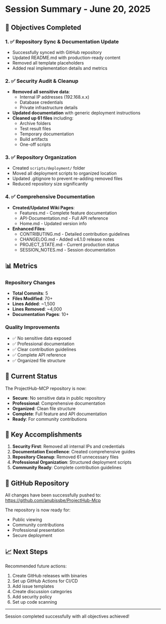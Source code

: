 # Session Summary - June 20, 2025

## 🎯 Objectives Completed

### 1. ✅ Repository Sync & Documentation Update
- Successfully synced with GitHub repository
- Updated README.md with production-ready content
- Removed all template placeholders
- Added real implementation details and metrics

### 2. ✅ Security Audit & Cleanup
- **Removed all sensitive data**:
  - Internal IP addresses (192.168.x.x)
  - Database credentials
  - Private infrastructure details
- **Updated documentation** with generic deployment instructions
- **Cleaned up 61 files** including:
  - Archive folders
  - Test result files
  - Temporary documentation
  - Build artifacts
  - One-off scripts

### 3. ✅ Repository Organization
- Created `scripts/deployment/` folder
- Moved all deployment scripts to organized location
- Updated .gitignore to prevent re-adding removed files
- Reduced repository size significantly

### 4. ✅ Comprehensive Documentation
- **Created/Updated Wiki Pages**:
  - Features.md - Complete feature documentation
  - API-Documentation.md - Full API reference
  - Home.md - Updated version info
- **Enhanced Files**:
  - CONTRIBUTING.md - Detailed contribution guidelines
  - CHANGELOG.md - Added v4.1.0 release notes
  - PROJECT_STATE.md - Current production status
  - SESSION_NOTES.md - Session documentation

## 📊 Metrics

### Repository Changes
- **Total Commits**: 5
- **Files Modified**: 70+
- **Lines Added**: ~1,500
- **Lines Removed**: ~4,000
- **Documentation Pages**: 10+

### Quality Improvements
- ✅ No sensitive data exposed
- ✅ Professional documentation
- ✅ Clear contribution guidelines
- ✅ Complete API reference
- ✅ Organized file structure

## 🚀 Current Status

The ProjectHub-MCP repository is now:
- **Secure**: No sensitive data in public repository
- **Professional**: Comprehensive documentation
- **Organized**: Clean file structure
- **Complete**: Full feature and API documentation
- **Ready**: For community contributions

## 📝 Key Accomplishments

1. **Security First**: Removed all internal IPs and credentials
2. **Documentation Excellence**: Created comprehensive guides
3. **Repository Cleanup**: Removed 61 unnecessary files
4. **Professional Organization**: Structured deployment scripts
5. **Community Ready**: Complete contribution guidelines

## 🔗 GitHub Repository

All changes have been successfully pushed to:
https://github.com/anubissbe/ProjectHub-Mcp

The repository is now ready for:
- Public viewing
- Community contributions
- Professional presentation
- Secure deployment

## 📈 Next Steps

Recommended future actions:
1. Create GitHub releases with binaries
2. Set up GitHub Actions for CI/CD
3. Add issue templates
4. Create discussion categories
5. Add security policy
6. Set up code scanning

---

Session completed successfully with all objectives achieved!